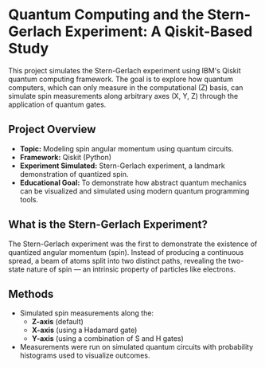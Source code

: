 # Quantum Computing and the Stern-Gerlach Experiment: A Qiskit-Based Study

This project simulates the Stern-Gerlach experiment using IBM's Qiskit quantum computing framework. The goal is to explore how quantum computers, which can only measure in the computational (Z) basis, can simulate spin measurements along arbitrary axes (X, Y, Z) through the application of quantum gates.

##  Project Overview

- **Topic:** Modeling spin angular momentum using quantum circuits.
- **Framework:** Qiskit (Python)
- **Experiment Simulated:** Stern-Gerlach experiment, a landmark demonstration of quantized spin.
- **Educational Goal:** To demonstrate how abstract quantum mechanics can be visualized and simulated using modern quantum programming tools.

##  What is the Stern-Gerlach Experiment?

The Stern-Gerlach experiment was the first to demonstrate the existence of quantized angular momentum (spin). Instead of producing a continuous spread, a beam of atoms split into two distinct paths, revealing the two-state nature of spin — an intrinsic property of particles like electrons.

##  Methods

- Simulated spin measurements along the:
  - **Z-axis** (default)
  - **X-axis** (using a Hadamard gate)
  - **Y-axis** (using a combination of S and H gates)
- Measurements were run on simulated quantum circuits with probability histograms used to visualize outcomes.



